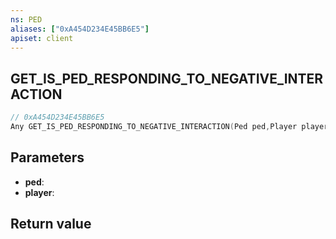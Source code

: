 ```yaml
---
ns: PED
aliases: ["0xA454D234E45BB6E5"]
apiset: client
---
```

## GET_IS_PED_RESPONDING_TO_NEGATIVE_INTERACTION

```c
// 0xA454D234E45BB6E5
Any GET_IS_PED_RESPONDING_TO_NEGATIVE_INTERACTION(Ped ped,Player player);
```


## Parameters
* **ped**:
* **player**:

## Return value

